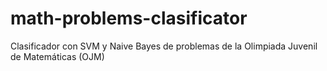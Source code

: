 # math-problems-clasificator
Clasificador con SVM y Naive Bayes de problemas de la Olimpiada Juvenil de Matemáticas (OJM)
